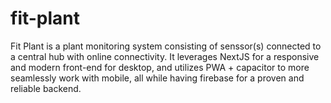 # fit-plant
Fit Plant is a plant monitoring system consisting of senssor(s) connected to a central hub with online connectivity. It leverages NextJS for a responsive and modern front-end for desktop, and utilizes PWA + capacitor to more seamlessly work with mobile, all while having firebase for a proven and reliable backend. 
